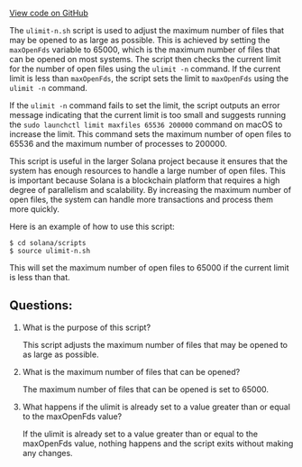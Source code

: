 
[View code on GitHub](https://github.com/solana-labs/solana/blob/master/scripts/ulimit-n.sh)

The `ulimit-n.sh` script is used to adjust the maximum number of files that may be opened to as large as possible. This is achieved by setting the `maxOpenFds` variable to 65000, which is the maximum number of files that can be opened on most systems. The script then checks the current limit for the number of open files using the `ulimit -n` command. If the current limit is less than `maxOpenFds`, the script sets the limit to `maxOpenFds` using the `ulimit -n` command.

If the `ulimit -n` command fails to set the limit, the script outputs an error message indicating that the current limit is too small and suggests running the `sudo launchctl limit maxfiles 65536 200000` command on macOS to increase the limit. This command sets the maximum number of open files to 65536 and the maximum number of processes to 200000.

This script is useful in the larger Solana project because it ensures that the system has enough resources to handle a large number of open files. This is important because Solana is a blockchain platform that requires a high degree of parallelism and scalability. By increasing the maximum number of open files, the system can handle more transactions and process them more quickly.

Here is an example of how to use this script:

```
$ cd solana/scripts
$ source ulimit-n.sh
```

This will set the maximum number of open files to 65000 if the current limit is less than that.
## Questions: 
 1. What is the purpose of this script?
    
    This script adjusts the maximum number of files that may be opened to as large as possible.

2. What is the maximum number of files that can be opened?
    
    The maximum number of files that can be opened is set to 65000.

3. What happens if the ulimit is already set to a value greater than or equal to the maxOpenFds value?
    
    If the ulimit is already set to a value greater than or equal to the maxOpenFds value, nothing happens and the script exits without making any changes.